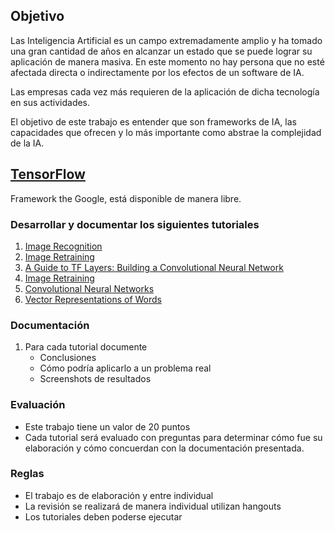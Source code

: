 ## Objetivo
Las Inteligencia Artificial es un campo extremadamente amplio y ha tomado una gran cantidad de años en alcanzar un estado que se puede lograr su aplicación de manera masiva. En este momento no hay persona que no esté afectada directa o indirectamente por los efectos de un software de IA.

Las empresas cada vez más requieren de la aplicación de dicha tecnología en sus actividades.

El objetivo de este trabajo es entender que son frameworks de IA, las capacidades que ofrecen y lo más importante como abstrae la complejidad de la IA.

## [TensorFlow](https://www.tensorflow.org)
Framework the Google, está disponible de manera libre.

### Desarrollar y documentar los siguientes tutoriales

1. [Image Recognition](https://www.tensorflow.org/tutorials/image_recognition)
1. [Image Retraining](https://www.tensorflow.org/tutorials/image_retraining)
1. [A Guide to TF Layers: Building a Convolutional Neural Network](https://www.tensorflow.org/tutorials/layers)
1. [Image Retraining](https://www.tensorflow.org/tutorials/image_retraining)
1. [Convolutional Neural Networks](https://www.tensorflow.org/tutorials/deep_cnn)
1. [Vector Representations of Words](https://www.tensorflow.org/tutorials/word2vec)

### Documentación
1. Para cada tutorial documente
   * Conclusiones
   * Cómo podría aplicarlo a un problema real
   * Screenshots de resultados
 
### Evaluación
  
   * Este trabajo tiene un valor de 20 puntos
   * Cada tutorial será evaluado con preguntas para determinar cómo fue su elaboración y cómo concuerdan con la documentación presentada.

### Reglas

  * El trabajo es de elaboración y entre individual
  * La revisión se realizará de manera individual utilizan hangouts
  * Los tutoriales deben poderse ejecutar
